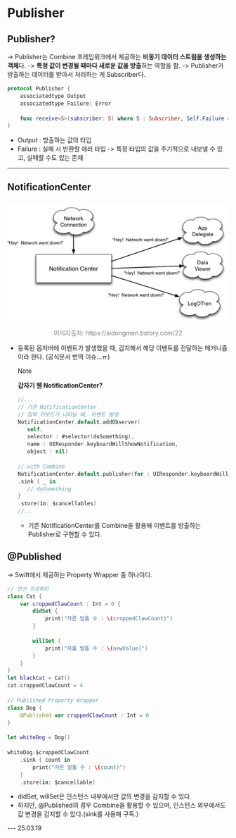 
# Publisher

## Publisher?
-> Publisher는 Combine 프레임워크에서 제공하는 **비동기 데이터 스트림을 생성하는 객체**다.
-> **특정 값이 변경될 때마다 새로운 값을 방출**하는 역할을 함.
-> Publisher가 방출하는 데이터를 받아서 처리하는 게 Subscriber다.

```swift
protocol Publisher {
    associatedtype Output
    associatedtype Failure: Error

    func receive<S>(subscriber: S) where S : Subscriber, Self.Failure == S.Failure, Self.Output == S.Input
}
```
- Output : 방출하는 값의 타입
- Failure : 실패 시 반환할 에러 타입
-> 특정 타입의 값을 주기적으로 내보낼 수 있고, 실패할 수도 있는 존재

---

## NotificationCenter

<p align="center" style="color:gray">
  <img style="margin:10px 0 10px 0" src="image.png" alt="factorio thumbnail" />
  이미지출처: https://sidongmen.tistory.com/22
</p> 

  - 등록된 옵저버에 이벤트가 발생했을 때, 감지해서 해당 이벤트를 전달하는 메커니즘이라 한다. (공식문서 번역 이슈...ㅠ)

    >[!NOTE]
    > **갑자기 웬 NotificationCenter?**
    >```swift
    > //...
    >// 기존 NotificationCenter
    >// 입력 키보드가 나타날 때, 이벤트 발생
    >NotificationCenter.default.addObserver(
    >    self,
    >    selector : #selector(doSomething),
    >    name : UIResponder.keyboardWillShowNotification,
    >    object : nil)
    >
    > // with Combine
    > NotificationCenter.default.publisher(for : UIResponder.keyboardWillShowNotification)
    >.sink { _ in
    >    // doSomething
    > }
    > .store(in: $cancellables)
    > //...
    >```
    > - 기존 NotificationCenter를 Combine을 활용해 이벤트를 방출하는 Publisher로 구현할 수 있다.

## @Published

-> Swift에서 제공하는 Property Wrapper 중 하나이다.
```swift
// 연산 프로퍼티
class Cat {
    var croppedClawCount : Int = 0 {
        didSet {
            print("자른 발톱 수 : \(croppedClawCount)")
        }

        willSet {
            print("자를 발톱 수 : \(newValue)")
        }
    }
}
let blackCat = Cat()
cat.croppedClawCount = 4

// Published Property Wrapper
class Dog {
    @Published var croppedClawCount : Int = 0
}

let whiteDog = Dog()

whiteDog.$croppedClawCount
    .sink { count in
        print("자른 발톱 수 : \(count)")
    }
    .store(in: $cancellable)
```
- didSet, willSet은 인스턴스 내부에서만 값의 변경을 감지할 수 있다.
- 하지만, @Published의 경우 Combine을 활용할 수 있으며, 인스턴스 외부에서도 값 변경을 감지할 수 있다.(sink를 사용해 구독.)

--- 25.03.19
